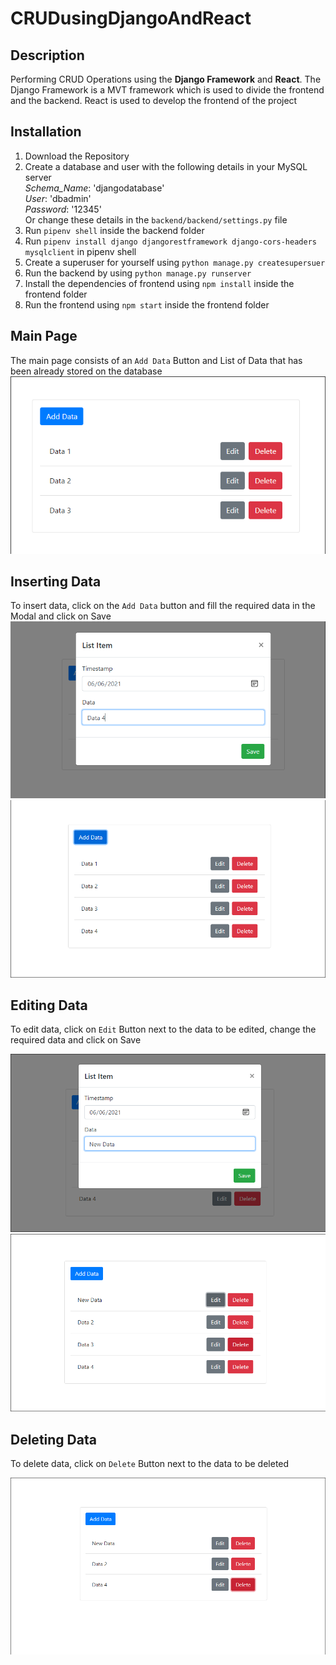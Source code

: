# CRUDusingDjangoAndReact

## Description
Performing CRUD Operations using the **Django Framework** and **React**. The Django Framework is a MVT framework which is used to divide the frontend and the backend. React is used to develop the frontend of the project

## Installation
1. Download the Repository
2. Create a database and user with the following details in your MySQL server\
    *Schema_Name*: 'djangodatabase'\
    *User*: 'dbadmin'\
    *Password*: '12345'\
Or change these details in the `backend/backend/settings.py` file
3. Run `pipenv shell` inside the backend folder
4. Run `pipenv install django djangorestframework django-cors-headers mysqlclient` in pipenv shell
5. Create a superuser for yourself using `python manage.py createsupersuer`
6. Run the backend by using `python manage.py runserver` 
7. Install the dependencies of frontend using `npm install` inside the frontend folder
8. Run the frontend using `npm start` inside the frontend folder

## Main Page
The main page consists of an `Add Data` Button and List of Data that has been already stored on the database
![Main Page](/images/Start.png)

## Inserting Data
To insert data, click on the `Add Data` button and fill the required data in the Modal and click on Save
![Inserting Data](/images/Insert_Modal.png)\
![Data Inserted](/images/Inserted.png)

## Editing Data
To edit data, click on `Edit` Button next to the data to be edited, change the required data and click on Save

![Editing Data](/images/Edit_Modal.png)\
![Data Edited](/images/Edited.png)

## Deleting Data 
To delete data, click on `Delete` Button next to the data to be deleted

![Data Deleted](/images/Deleted.png)
